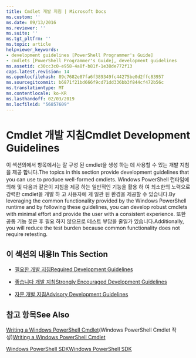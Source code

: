 ```yaml
---
title: Cmdlet 개발 지침 | Microsoft Docs
ms.custom: ''
ms.date: 09/13/2016
ms.reviewer: ''
ms.suite: ''
ms.tgt_pltfrm: ''
ms.topic: article
helpviewer_keywords:
- development guidelines [PowerShell Programmer's Guide]
- cmdlets [PowerShell Programmer's Guide], development guidelines
ms.assetid: c30cc3c0-e958-4a8f-b81f-1e38de772f13
caps.latest.revision: 14
ms.openlocfilehash: 89c7682e87fa6f389349fc44275be0d2ffc83957
ms.sourcegitcommit: b6871f21bd666f9cd71dd336bb3f844cf472b56c
ms.translationtype: MT
ms.contentlocale: ko-KR
ms.lasthandoff: 02/03/2019
ms.locfileid: "56857609"
---
```

# <a name="cmdlet-development-guidelines"></a><span data-ttu-id="3ab10-102">Cmdlet 개발 지침</span><span class="sxs-lookup"><span data-stu-id="3ab10-102">Cmdlet Development Guidelines</span></span>

<span data-ttu-id="3ab10-103">이 섹션의에서 항목에서는 잘 구성 된 cmdlet을 생성 하는 데 사용할 수 있는 개발 지침을 제공 합니다.</span><span class="sxs-lookup"><span data-stu-id="3ab10-103">The topics in this section provide development guidelines that you can use to produce well-formed cmdlets.</span></span> <span data-ttu-id="3ab10-104">Windows PowerShell 런타임에 의해 및 다음과 같은이 지침을 제공 하는 일반적인 기능을 활용 하 여 최소한의 노력으로 강력한 cmdlet을 개발 하 고 사용자에 게 일관 된 환경을 제공할 수 있습니다.</span><span class="sxs-lookup"><span data-stu-id="3ab10-104">By leveraging the common functionality provided by the Windows PowerShell runtime and by following these guidelines, you can develop robust cmdlets with minimal effort and provide the user with a consistent experience.</span></span> <span data-ttu-id="3ab10-105">또한 공통 기능 꽂은 후 필요 하지 않으므로 테스트 부담을 줄일가 있습니다.</span><span class="sxs-lookup"><span data-stu-id="3ab10-105">Additionally, you will reduce the test burden because common functionality does not require retesting.</span></span>

## <a name="in-this-section"></a><span data-ttu-id="3ab10-106">이 섹션의 내용</span><span class="sxs-lookup"><span data-stu-id="3ab10-106">In This Section</span></span>

- [<span data-ttu-id="3ab10-107">필요한 개발 지침</span><span class="sxs-lookup"><span data-stu-id="3ab10-107">Required Development Guidelines</span></span>](./required-development-guidelines.md)

- [<span data-ttu-id="3ab10-108">좋습니다 개발 지침</span><span class="sxs-lookup"><span data-stu-id="3ab10-108">Strongly Encouraged Development Guidelines</span></span>](./strongly-encouraged-development-guidelines.md)

- [<span data-ttu-id="3ab10-109">자문 개발 지침</span><span class="sxs-lookup"><span data-stu-id="3ab10-109">Advisory Development Guidelines</span></span>](./advisory-development-guidelines.md)

## <a name="see-also"></a><span data-ttu-id="3ab10-110">참고 항목</span><span class="sxs-lookup"><span data-stu-id="3ab10-110">See Also</span></span>

<span data-ttu-id="3ab10-111">[Writing a Windows PowerShell Cmdlet](./writing-a-windows-powershell-cmdlet.md)(Windows PowerShell Cmdlet 작성)</span><span class="sxs-lookup"><span data-stu-id="3ab10-111">[Writing a Windows PowerShell Cmdlet](./writing-a-windows-powershell-cmdlet.md)</span></span>

[<span data-ttu-id="3ab10-112">Windows PowerShell SDK</span><span class="sxs-lookup"><span data-stu-id="3ab10-112">Windows PowerShell SDK</span></span>](../windows-powershell-reference.md)
